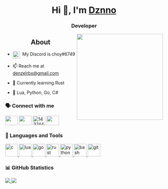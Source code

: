 <h1 align="center">Hi 👋, I'm <a href="https://github.com/dznno"><strong>Dznno</strong></a></h1>
<h3 align="center">Developer</h3>

<img align="right" width="275px" src="https://stickershop.line-scdn.net/stickershop/v1/product/1176972/LINEStorePC/main.png;compress=true">

<h2 align="center"> About </h2>

- <img alt="discord" width="23px" align="top" 
src="https://svgshare.com/i/Qdg.svg">&nbsp; My Discord is choy#6749

- 📫 Reach me  at <a href="mailto: denzelrbx@gmail.com">denzelrbx@gmail.com</a>

- 🔭 Currently learning Rust

- 💬 Lua, Python, Go, C#

<h3 align="left">🗣️ Connect with me</h3>  
<p align="left">  
<!-- Dev . -->
<a href="https://dev.to/ryukwastaken" target="blank"><img align="center" src="https://cdn.jsdelivr.net/npm/simple-icons@3.0.1/icons/dev-dot-to.svg" alt="" height="30" width="40" /></a>  
<!-- Twitter -->
<a href="https://twitter.com/ryukwastaken" target="blank"><img align="center" src="https://cdn.jsdelivr.net/npm/simple-icons@3.0.1/icons/twitter.svg" alt="" height="30" width="40" /></a>  
<!-- Stack Overflow -->
<a href="https://stackoverflow.com/users/14374481" target="blank"><img align="center" src="https://cdn.jsdelivr.net/npm/simple-icons@3.0.1/icons/stackoverflow.svg" alt="1437448" height="30" width="40" /></a>  
<!-- Code Forces -->
<a href="https://codeforces.com/profile/_ryuk" target="blank"><img align="center" src="https://cdn.jsdelivr.net/npm/simple-icons@3.0.1/icons/codeforces.svg" alt="" height="30" width="40" /></a>  
</p>

<h3 align="left">🌱 Languages and Tools</h3>

<!-- C -->
<p align="left"> <a href="https://en.wikipedia.org/wiki/C_(programming_language)" target=_blank"> <img src="https://seeklogo.com/images/C/c-programming-language-logo-9B32D017B1-seeklogo.com.png" alt="c" width="40" height="40" /> </a>
<!-- Lua -->
<a align="left"> <a href="www.lua.org" target="_blank"> <img src="https://upload.wikimedia.org/wikipedia/commons/thumb/c/cf/Lua-Logo.svg/1200px-Lua-Logo.svg.png" alt="lua" width="40" height="40" /> </a>
<!-- Go -->
<a href="https://golang.org/" target="_blank"> <img src="https://www.vectorlogo.zone/logos/golang/golang-icon.svg" alt="go" width="40" height="40" /> </a>
<!-- Rust -->
<a href="https://www.rust-lang.org/" target=_blank"> <img src="https://www.vectorlogo.zone/logos/rust-lang/rust-lang-icon.svg" alt="rust" width="40" height="40" /> </a>
<!-- Python-->
<a href="https://www.python.org/" target=_blank"> <img src="https://www.vectorlogo.zone/logos/python/python-icon.svg" alt="python" width="40" height="40" /> </a>
<!-- Bash -->
<a href="https://www.gnu.org/software/bash/" target="_blank"> <img src="https://www.vectorlogo.zone/logos/gnu_bash/gnu_bash-icon.svg" alt="bash" width="40" height="40"/> </a> 
<!-- Git -->
<a href="https://git-scm.com/" target="_blank"> <img src="https://www.vectorlogo.zone/logos/git-scm/git-scm-icon.svg" alt="git" width="40" height="40"/> </a> 

<h3 align="left">📊 GitHub Statistics</h3>
<a href="https://github.com/dznno">
    <img style="display:inline" src="https://github-readme-stats.vercel.app/api?username=dznno&show_icons=true&hide_border=true&include_all_commits=true&hide=contribs,issues">
    <img style="display:inline" src="https://github-readme-stats.vercel.app/api/top-langs/?username=dznno&layout=compact&hide_border=true">
</a>
